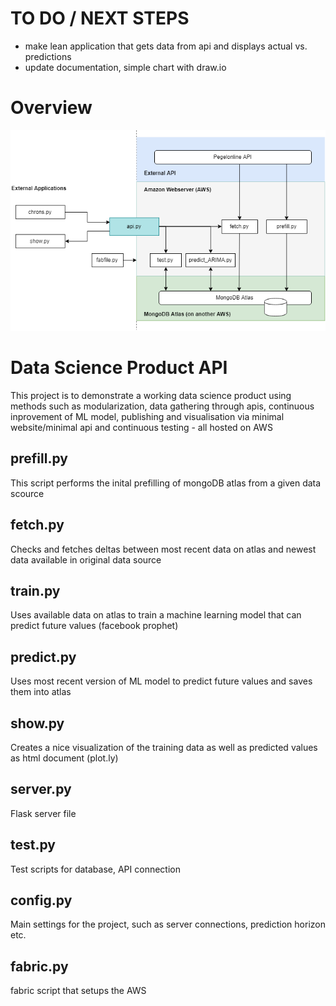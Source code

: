 # TO DO / NEXT STEPS
- make lean application that gets data from api and displays actual vs. predictions
- update documentation, simple chart with draw.io
# Overview
![alt text](overview.png)
# Data Science Product API
This project is to demonstrate a working data science product using methods such as
modularization, data gathering through apis, continuous inprovement of ML model, publishing
and visualisation via minimal website/minimal api and continuous testing - all hosted
on AWS
## prefill.py
This script performs the inital prefilling of mongoDB atlas from a given data scource
## fetch.py
Checks and fetches deltas between most recent data on atlas and newest data 
available in original data source
## train.py
Uses available data on atlas to train a machine learning model that can predict
future values (facebook prophet)
## predict.py
Uses most recent version of ML model to predict future values and saves them
into atlas
## show.py
Creates a nice visualization of the training data as well as predicted values
as html document (plot.ly)
## server.py
Flask server file
## test.py
Test scripts for database, API connection
## config.py
Main settings for the project, such as server connections, prediction horizon etc.
## fabric.py
fabric script that setups the AWS